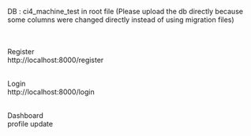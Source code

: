 DB :  ci4_machine_test  in root file (Please upload the db directly because some columns were changed directly instead of using migration files)<br><br><br>

Register<br>
http://localhost:8000/register <br><br>

Login<br>
http://localhost:8000/login <br><br>

Dashboard<br>
profile update 
